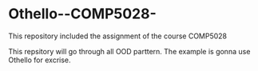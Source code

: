 Othello--COMP5028-
==================

This repository included the assignment of the course COMP5028



This repsitory will go through all OOD parttern. The example is gonna use Othello for excrise. 

